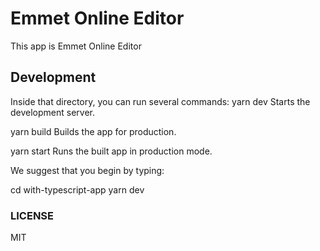 # Emmet Online Editor

This app is Emmet Online Editor

## Development


Inside that directory, you can run several commands:
  yarn dev
    Starts the development server.

  yarn build
    Builds the app for production.

  yarn start
    Runs the built app in production mode.

We suggest that you begin by typing:

  cd with-typescript-app
  yarn dev


### LICENSE

MIT
